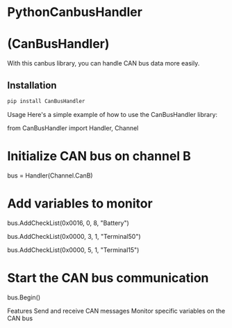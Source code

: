 # PythonCanbusHandler

# (CanBusHandler)

With this canbus library, you can handle CAN bus data more easily.

## Installation

```bash
pip install CanBusHandler
```

Usage
Here's a simple example of how to use the CanBusHandler library:

from CanBusHandler import Handler, Channel

# Initialize CAN bus on channel B
bus = Handler(Channel.CanB)

# Add variables to monitor
bus.AddCheckList(0x0016, 0, 8, "Battery")

bus.AddCheckList(0x0000, 3, 1, "Terminal50")

bus.AddCheckList(0x0000, 5, 1, "Terminal15")

# Start the CAN bus communication
bus.Begin()

Features
Send and receive CAN messages
Monitor specific variables on the CAN bus

